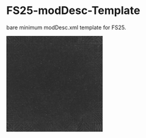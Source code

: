 # FS25-modDesc-Template

bare minimum modDesc.xml template for FS25.

<img src="https://raw.githubusercontent.com/bitfogav/image-repo/main/FS25_ModHub_BG512.png" style="width: 50%;">
